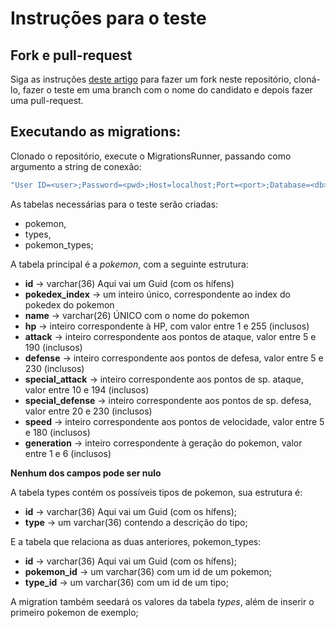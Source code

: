 # Instruções para o teste




## Fork e pull-request
Siga as instruções [deste artigo](https://blog.da2k.com.br/2015/02/04/git-e-github-do-clone-ao-pull-request/) para fazer um fork neste repositório, cloná-lo, fazer o teste em uma branch com o nome do candidato e depois fazer uma pull-request.


## Executando as migrations:

Clonado o repositório, execute o MigrationsRunner, passando como argumento a string de conexão:


```bash
"User ID=<user>;Password=<pwd>;Host=localhost;Port=<port>;Database=<db>;Pooling=true;"
```

As tabelas necessárias para o teste serão criadas:
* pokemon,
* types,
* pokemon_types;

A tabela principal é a _pokemon_, com a seguinte estrutura:

* **id**  -> varchar(36) Aqui vai um Guid (com os hífens)
* **pokedex_index** -> um inteiro único, correspondente ao index do pokedex do pokemon 
* **name** -> varchar(26) ÚNICO com o nome do pokemon
* **hp** -> inteiro correspondente à HP, com valor entre 1 e 255 (inclusos)
* **attack** -> inteiro correspondente aos pontos de ataque, valor entre 5 e 190 (inclusos)
* **defense**  -> inteiro correspondente aos pontos de defesa, valor entre 5 e 230 (inclusos)
* **special_attack** -> inteiro correspondente aos pontos de sp. ataque, valor entre 10 e 194 (inclusos)
* **special_defense** -> inteiro correspondente aos pontos de sp. defesa, valor entre 20 e 230 (inclusos)
* **speed** -> inteiro correspondente aos pontos de velocidade, valor entre 5 e 180 (inclusos)
* **generation** -> inteiro correspondente à geração do pokemon, valor entre 1 e 6 (inclusos)

**Nenhum dos campos pode ser nulo**

A tabela types contém os possíveis tipos de pokemon, sua estrutura é:

* **id**  -> varchar(36) Aqui vai um Guid (com os hífens);
* **type** -> um varchar(36) contendo a descrição do tipo;

E a tabela que relaciona as duas anteriores, pokemon_types:


* **id**  -> varchar(36) Aqui vai um Guid (com os hífens);
* **pokemon_id** -> um varchar(36) com um id de um pokemon;
* **type_id** -> um varchar(36) com um id de um tipo;

A migration também seedará os valores da tabela _types_, além de inserir o primeiro pokemon de exemplo;